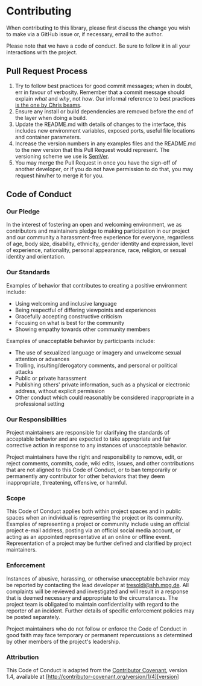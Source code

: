 # Contributing

When contributing to this library, please first discuss the change you wish to
make via a GitHub issue or, if necessary, email to the author.

Please note that we have a code of conduct. Be sure to follow it in all your
interactions with the project.

## Pull Request Process

1. Try to follow best practices for good commit messages; when in doubt,
   err in favour of verbosity. Remember that a commit message should
   explain *what* and *why*, not *how*. Our informal reference
   to best practices
   [is the one by Chris beams](https://chris.beams.io/posts/git-commit/).
1. Ensure any install or build dependencies are removed before the end of the
   layer when doing a build.
2. Update the README.md with details of changes to the interface, this
   includes new environment variables, exposed ports, useful file locations
   and container parameters.
3. Increase the version numbers in any examples files and the README.md to
   the new version that this Pull Request would represent. The versioning
   scheme we use is [SemVer](http://semver.org/).
4. You may merge the Pull Request in once you have the sign-off of another
   developer, or if you do not have permission to do that, you may request
   him/her to merge it for you.

## Code of Conduct

### Our Pledge

In the interest of fostering an open and welcoming environment, we as
contributors and maintainers pledge to making participation in our project and
our community a harassment-free experience for everyone, regardless of age,
body size, disability, ethnicity, gender identity and expression, level of
experience, nationality, personal appearance, race, religion, or sexual
identity and orientation.

### Our Standards

Examples of behavior that contributes to creating a positive environment
include:

* Using welcoming and inclusive language
* Being respectful of differing viewpoints and experiences
* Gracefully accepting constructive criticism
* Focusing on what is best for the community
* Showing empathy towards other community members

Examples of unacceptable behavior by participants include:

* The use of sexualized language or imagery and unwelcome sexual attention or
advances
* Trolling, insulting/derogatory comments, and personal or political attacks
* Public or private harassment
* Publishing others' private information, such as a physical or electronic
  address, without explicit permission
* Other conduct which could reasonably be considered inappropriate in a
  professional setting

### Our Responsibilities

Project maintainers are responsible for clarifying the standards of acceptable
behavior and are expected to take appropriate and fair corrective action in
response to any instances of unacceptable behavior.

Project maintainers have the right and responsibility to remove, edit, or
reject comments, commits, code, wiki edits, issues, and other contributions
that are not aligned to this Code of Conduct, or to ban temporarily or
permanently any contributor for other behaviors that they deem inappropriate,
threatening, offensive, or harmful.

### Scope

This Code of Conduct applies both within project spaces and in public spaces
when an individual is representing the project or its community. Examples of
representing a project or community include using an official project e-mail
address, posting via an official social media account, or acting as an
appointed representative at an online or offline event. Representation of a
project may be further defined and clarified by project maintainers.

### Enforcement

Instances of abusive, harassing, or otherwise unacceptable behavior may be
reported by contacting the lead developer at
<tresoldi@shh.mpg.de>. All
complaints will be reviewed and investigated and will result in a response that
is deemed necessary and appropriate to the circumstances. The project team is
obligated to maintain confidentiality with regard to the reporter of an
incident. Further details of specific enforcement policies may be posted
separately.

Project maintainers who do not follow or enforce the Code of Conduct in good
faith may face temporary or permanent repercussions as determined by other
members of the project's leadership.

### Attribution

This Code of Conduct is adapted from the [Contributor Covenant][homepage],
version 1.4, available at
[http://contributor-covenant.org/version/1/4][version]

[homepage]: http://contributor-covenant.org
[version]: http://contributor-covenant.org/version/1/4/

